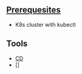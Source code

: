 ## [Prerequesites](./docs/stack/prerequesites/README.md)
- K8s cluster with kubectl

## Tools
- [CD](./docs/stack/tools/cicd/argocd.md)
- []
